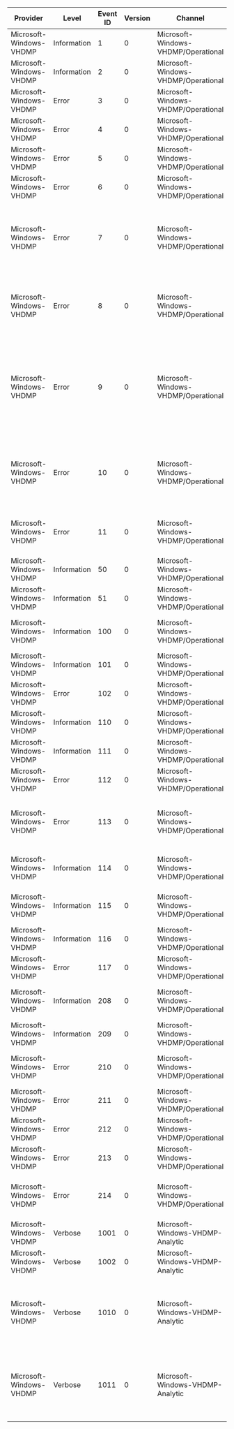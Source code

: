 Provider                 |  Level        |  Event ID  |  Version  |  Channel                              |  Task        |  Opcode             |  Keyword  |  Message
-------------------------|---------------|------------|-----------|---------------------------------------|--------------|---------------------|-----------|------------------------------------------------------------------------------------------------------------------------------------------------------------------------------------------------------------------------------------------------------------------------------------------------------------------------------------------------------------------------
Microsoft-Windows-VHDMP  |  Information  |  1         |  0        |  Microsoft-Windows-VHDMP/Operational  |              |                     |           |  The VHD {VhdFileName} has come online (surfaced) as disk number {VhdDiskNumber}.
Microsoft-Windows-VHDMP  |  Information  |  2         |  0        |  Microsoft-Windows-VHDMP/Operational  |              |                     |           |  The VHD {VhdFileName} has been removed (unsurfaced) as disk number {VhdDiskNumber}.
Microsoft-Windows-VHDMP  |  Error        |  3         |  0        |  Microsoft-Windows-VHDMP/Operational  |              |                     |           |  Failed to surface VHD {VhdFileName}. Error status {Status}.
Microsoft-Windows-VHDMP  |  Error        |  4         |  0        |  Microsoft-Windows-VHDMP/Operational  |              |                     |           |  Failed to surface VHD {VhdFileName}. Surface attempt was cancelled.
Microsoft-Windows-VHDMP  |  Error        |  5         |  0        |  Microsoft-Windows-VHDMP/Operational  |              |                     |           |  Failed to {VhdMetaOps} VHD {VhdFileName}. Error status {Status}.
Microsoft-Windows-VHDMP  |  Error        |  6         |  0        |  Microsoft-Windows-VHDMP/Operational  |              |                     |           |  Operation failed on VHD {VhdFileName}. Operation type {VhdIoType}. Error status {Status}.
Microsoft-Windows-VHDMP  |  Error        |  7         |  0        |  Microsoft-Windows-VHDMP/Operational  |              |                     |           |  The Vhd Chain for VHD {VhdFileName} is corrupted. The expected LastWriteGUID {ExpectedParentLastWriteGUID1} ({ExpectedParentLastWriteGUID2}) did not match the parent's actual LastWriteGUID ({ParentLastWriteGUID}).
Microsoft-Windows-VHDMP  |  Error        |  8         |  0        |  Microsoft-Windows-VHDMP/Operational  |              |                     |           |  The change tracking file for VHD {VhdFileName} is corrupted and cannot be read. No change tracking information will be available for this VHD, and change tracking will need to be enabled again before changed are tracked.
Microsoft-Windows-VHDMP  |  Error        |  9         |  0        |  Microsoft-Windows-VHDMP/Operational  |              |                     |           |  The VHD file {VhdFileName} has been modified without updating its associated change tracking file. Because the consistency of the change tracking information cannot be ensured, the change tracking data has been reset. No change tracking information will be available for this VHD, and change tracking will need to be enabled again before changed are tracked.
Microsoft-Windows-VHDMP  |  Error        |  10        |  0        |  Microsoft-Windows-VHDMP/Operational  |              |                     |           |  Error {Status} occured when attempting to update the change tracking file for VHD {VhdFileName}. This will invalidate the file's change tracking information. Change tracking will not be available for this VHD until change tracking is enabled again.
Microsoft-Windows-VHDMP  |  Error        |  11        |  0        |  Microsoft-Windows-VHDMP/Operational  |              |                     |           |  Surface for VHD {VhdFileName} is invalidated and will be removed (unsurfaced) because of a {VhdIoType} operation failure with status {Status}.
Microsoft-Windows-VHDMP  |  Information  |  50        |  0        |  Microsoft-Windows-VHDMP/Operational  |              |                     |           |  Performing {VhdMetaOps} VHD for {VhdFileName} (target '{TargetVhdFileName}').
Microsoft-Windows-VHDMP  |  Information  |  51        |  0        |  Microsoft-Windows-VHDMP/Operational  |              |                     |           |  Successfully performed {VhdMetaOps} VHD {VhdFileName}.
Microsoft-Windows-VHDMP  |  Information  |  100       |  0        |  Microsoft-Windows-VHDMP/Operational  |              |                     |           |  Vhd resiliency initiated for {VhdFile} (VM ID: {VmId}). A {VhdIoType} IO failed with error {Status}.
Microsoft-Windows-VHDMP  |  Information  |  101       |  0        |  Microsoft-Windows-VHDMP/Operational  |              |                     |           |  Vhd resiliency successfully recovered {VhdFile} (VM ID: {VmId}).
Microsoft-Windows-VHDMP  |  Error        |  102       |  0        |  Microsoft-Windows-VHDMP/Operational  |              |                     |           |  Vhd resiliency failed to recover {VhdFile} (VM ID: {VmId}) with error {Status}.
Microsoft-Windows-VHDMP  |  Information  |  110       |  0        |  Microsoft-Windows-VHDMP/Operational  |              |                     |           |  Recovery initiated for {VhdFile} (VM ID: {VmId}) due to an IO failure with error {Status}.
Microsoft-Windows-VHDMP  |  Information  |  111       |  0        |  Microsoft-Windows-VHDMP/Operational  |              |                     |           |  Recovery succeeded for {VhdFile} (VM ID: {VmId}).
Microsoft-Windows-VHDMP  |  Error        |  112       |  0        |  Microsoft-Windows-VHDMP/Operational  |              |                     |           |  Recovery failed for {VhdFile} (VM ID: {VmId}) with error {Status}.
Microsoft-Windows-VHDMP  |  Error        |  113       |  0        |  Microsoft-Windows-VHDMP/Operational  |              |                     |           |  File {VhdFile} is invalidated (VM ID: {VmId}) from current mode {Mode} with error {Status}. Any recovery in process will be failed and the virtual disk will be invalidated as well.
Microsoft-Windows-VHDMP  |  Information  |  114       |  0        |  Microsoft-Windows-VHDMP/Operational  |              |                     |           |  Waiting on file ({RefType}) recovery for {VhdFile} (VM ID: {VmId}) due to an IO failure with error {Status}.
Microsoft-Windows-VHDMP  |  Information  |  115       |  0        |  Microsoft-Windows-VHDMP/Operational  |              |                     |           |  Waiting on file ({RefType}) recovery for {VhdFile} (VM ID: {VmId}) completed with status {Status}.
Microsoft-Windows-VHDMP  |  Information  |  116       |  0        |  Microsoft-Windows-VHDMP/Operational  |              |                     |           |  File ({RefType}) recovery succeeded for {VhdFile} (VM ID: {VmId}).
Microsoft-Windows-VHDMP  |  Error        |  117       |  0        |  Microsoft-Windows-VHDMP/Operational  |              |                     |           |  File ({RefType}) recovery failed for {VhdFile} (VM ID: {VmId}) with error {Status}.
Microsoft-Windows-VHDMP  |  Information  |  208       |  0        |  Microsoft-Windows-VHDMP/Operational  |              |                     |           |  Change Tracking has been enabled for the VHD {VhdFileName} ({VirtualDisk}) with log file {LogFileName}.
Microsoft-Windows-VHDMP  |  Information  |  209       |  0        |  Microsoft-Windows-VHDMP/Operational  |              |                     |           |  Change Tracking has been disabled for the VHD {VhdFileName} ({VirtualDisk}).
Microsoft-Windows-VHDMP  |  Error        |  210       |  0        |  Microsoft-Windows-VHDMP/Operational  |              |                     |           |  Change Tracking for the VHD {VirtualDisk} to the log file {LogFileName} has been stopped due to the error {Status}.
Microsoft-Windows-VHDMP  |  Error        |  211       |  0        |  Microsoft-Windows-VHDMP/Operational  |              |                     |           |  Flushing of the header of the log file {LogFileName} has failed due to error {Status}.
Microsoft-Windows-VHDMP  |  Error        |  212       |  0        |  Microsoft-Windows-VHDMP/Operational  |              |                     |           |  Flushing of the buffers to the log file {LogFileName} has failed due to error {Status}.
Microsoft-Windows-VHDMP  |  Error        |  213       |  0        |  Microsoft-Windows-VHDMP/Operational  |              |                     |           |  Opening the log file {LogFileName} for tracking has failed due to error {Status}.
Microsoft-Windows-VHDMP  |  Error        |  214       |  0        |  Microsoft-Windows-VHDMP/Operational  |              |                     |           |  Offline changes are detected for VHD {VhdFileName}. Log file: {LogFileName}, VHD time: {VHDFileTime}, Log file time: {LogFileTime}
Microsoft-Windows-VHDMP  |  Verbose      |  1001      |  0        |  Microsoft-Windows-VHDMP-Analytic     |  IO request  |  Starting an IO.    |           |  Starting an IO.
Microsoft-Windows-VHDMP  |  Verbose      |  1002      |  0        |  Microsoft-Windows-VHDMP-Analytic     |  IO request  |  Completing an IO.  |           |  Completing an IO.
Microsoft-Windows-VHDMP  |  Verbose      |  1010      |  0        |  Microsoft-Windows-VHDMP-Analytic     |              |                     |           |  A {VhdSrbType} {VhdIoType} IO to {VhdFile} (VM ID: {VmId}) failed with error {Status}. Recovery of this virtual disk has been initiated. If this IO was initiated by a VM then it will be internally retried later when the virtual disk has successfully recovered.
Microsoft-Windows-VHDMP  |  Verbose      |  1011      |  0        |  Microsoft-Windows-VHDMP-Analytic     |              |                     |           |  A {VhdSrbType} {VhdIoType} IO to {VhdFile} (VM ID: {VmId}) failed with error {Status}. Recovery for this virtual disk could not be initiated either because this is not a recoverable failure or recovery has failed or the virtual disk is in an invalid state.